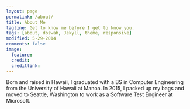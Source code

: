 ```yaml
---
layout: page
permalink: /about/
title: About Me
tagline: Get to know me before I get to know you.
tags: [about, doswah, Jekyll, theme, responsive]
modified: 5-29-2014
comments: false
image:
  feature:
  credit: 
  creditlink:
---
```


<!-- <figure>
	<figure class="third">
	<img src="/images/about/aloha.png">
	<img src="/images/about/oyster.png">
	<img src="/images/about/tardis.png">
</figure>
-->

Born and raised in Hawaii, I graduated with a BS in Computer Engineering from the University of Hawaii at Manoa. In 2015, I packed up my bags and moved to Seattle, Washington to work as a Software Test Engineer at Microsoft.